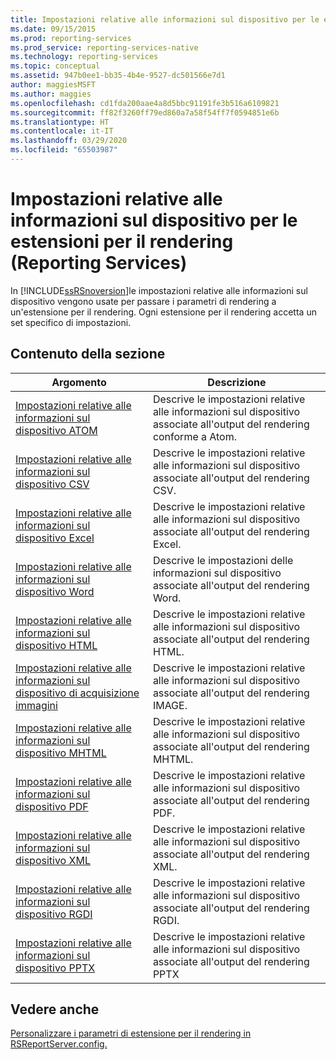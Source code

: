 ```yaml
---
title: Impostazioni relative alle informazioni sul dispositivo per le estensioni per il rendering (Reporting Services) | Microsoft Docs
ms.date: 09/15/2015
ms.prod: reporting-services
ms.prod_service: reporting-services-native
ms.technology: reporting-services
ms.topic: conceptual
ms.assetid: 947b0ee1-bb35-4b4e-9527-dc501566e7d1
author: maggiesMSFT
ms.author: maggies
ms.openlocfilehash: cd1fda200aae4a8d5bbc91191fe3b516a6109821
ms.sourcegitcommit: ff82f3260ff79ed860a7a58f54ff7f0594851e6b
ms.translationtype: HT
ms.contentlocale: it-IT
ms.lasthandoff: 03/29/2020
ms.locfileid: "65503987"
---
```

# <a name="device-information-settings-for-rendering-extensions-reporting-services"></a>Impostazioni relative alle informazioni sul dispositivo per le estensioni per il rendering (Reporting Services)
  In [!INCLUDE[ssRSnoversion](../includes/ssrsnoversion-md.md)]le impostazioni relative alle informazioni sul dispositivo vengono usate per passare i parametri di rendering a un'estensione per il rendering. Ogni estensione per il rendering accetta un set specifico di impostazioni.  
  
## <a name="in-this-section"></a>Contenuto della sezione  
  
|Argomento|Descrizione|  
|-----------|-----------------|  
|[Impostazioni relative alle informazioni sul dispositivo ATOM](../reporting-services/atom-device-information-settings.md)|Descrive le impostazioni relative alle informazioni sul dispositivo associate all'output del rendering conforme a Atom.|  
|[Impostazioni relative alle informazioni sul dispositivo CSV](../reporting-services/csv-device-information-settings.md)|Descrive le impostazioni relative alle informazioni sul dispositivo associate all'output del rendering CSV.|  
|[Impostazioni relative alle informazioni sul dispositivo Excel](../reporting-services/excel-device-information-settings.md)|Descrive le impostazioni relative alle informazioni sul dispositivo associate all'output del rendering Excel.|  
|[Impostazioni relative alle informazioni sul dispositivo Word](../reporting-services/word-device-information-settings.md)|Descrive le impostazioni delle informazioni sul dispositivo associate all'output del rendering Word.|  
|[Impostazioni relative alle informazioni sul dispositivo HTML](../reporting-services/html-device-information-settings.md)|Descrive le impostazioni relative alle informazioni sul dispositivo associate all'output del rendering HTML.|  
|[Impostazioni relative alle informazioni sul dispositivo di acquisizione immagini](../reporting-services/image-device-information-settings.md)|Descrive le impostazioni relative alle informazioni sul dispositivo associate all'output del rendering IMAGE.|  
|[Impostazioni relative alle informazioni sul dispositivo MHTML](../reporting-services/mhtml-device-information-settings.md)|Descrive le impostazioni relative alle informazioni sul dispositivo associate all'output del rendering MHTML.|  
|[Impostazioni relative alle informazioni sul dispositivo PDF](../reporting-services/pdf-device-information-settings.md)|Descrive le impostazioni relative alle informazioni sul dispositivo associate all'output del rendering PDF.|  
|[Impostazioni relative alle informazioni sul dispositivo XML](../reporting-services/xml-device-information-settings.md)|Descrive le impostazioni relative alle informazioni sul dispositivo associate all'output del rendering XML.|  
|[Impostazioni relative alle informazioni sul dispositivo RGDI](../reporting-services/rgdi-device-information-settings.md)|Descrive le impostazioni relative alle informazioni sul dispositivo associate all'output del rendering RGDI.|  
|[Impostazioni relative alle informazioni sul dispositivo PPTX](../reporting-services/pptx-device-information-settings.md)|Descrive le impostazioni relative alle informazioni sul dispositivo associate all'output del rendering PPTX|  
  
## <a name="see-also"></a>Vedere anche  
 [Personalizzare i parametri di estensione per il rendering in RSReportServer.config.](../reporting-services/customize-rendering-extension-parameters-in-rsreportserver-config.md)  
  
  
